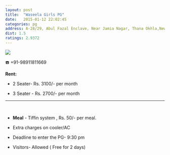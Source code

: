 ```yaml
---
layout: post
title:  "Waseela Girls PG"
date:   2015-01-12 22:02:45
categories: pg
address: A-28/29, Abul Fazal Enclave, Near Jamia Nagar, Thana Okhla,New Delhi-110025.
dist: 1.5
ratings: 2.9372
---
```


<a href="https://www.google.com/maps/place/28%C2%B033%2741.3%22N+77%C2%B017%2734.5%22E/@28.5615177,77.2929486,20z/data=!4m2!3m1!1s0x0:0x0?hl=en">
	<img src="https://maps.googleapis.com/maps/api/staticmap?visible=Jamia+Millia+Islamia&size=640x300&scale=2&maptype=roadmap&markers=%7Ccolor:red%7Clabel:W%7C28.561697, 77.292839&markers=size:mid|color:green%7Clabel:FET%7C28.5606083,77.2790183&markers=size:mid|color:green%7Clabel:FET%7C28.561075,77.280960&path=color:0x0000ff|weight:3|28.561218, 77.279311|28.561595, 77.279375|28.561425, 77.279590|28.561086, 77.279568|28.560973, 77.280191|28.561067, 77.280727|28.561161, 77.281264|28.561124, 77.281800|28.561180, 77.282379|28.561048, 77.282744|28.561218, 77.283195|28.561387, 77.283753|28.561538, 77.284311|28.561802, 77.284783|28.562009, 77.285426|28.562160, 77.286113|28.562349, 77.286285|28.562292, 77.287143|28.562283, 77.287379|28.562330, 77.287883|28.562377, 77.288302|28.562386, 77.288699|28.562443, 77.289460|28.562479, 77.290039|28.562508, 77.290490|28.562536, 77.290972|28.562527, 77.291412|28.562357, 77.291691|28.562282, 77.292077|28.562027, 77.292378|28.561886, 77.292646|28.561697, 77.292839">
</a>

:phone: +91-98911811669

**Rent:**  

* 2 Seater- Rs. 3100/- per month

* 3 Seater - Rs. 2700/- per month


<hr><br>

*  **Meal** - Tiffin system , Rs. 50/- per meal.

* Extra charges on cooler/AC

* Deadline to enter the PG- 9:30 pm

- Visitors- Allowed ( Free for 2 days)
